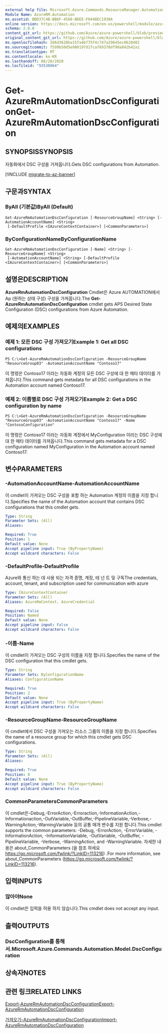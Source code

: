 ```yaml
---
external help file: Microsoft.Azure.Commands.ResourceManager.Automation.dll-Help.xml
Module Name: AzureRM.Automation
ms.assetid: BBD37C4B-BB6F-4560-BDEE-F0440EC1938A
online version: https://docs.microsoft.com/en-us/powershell/module/azurerm.automation/get-azurermautomationdscconfiguration
schema: 2.0.0
content_git_url: https://github.com/Azure/azure-powershell/blob/preview/src/ResourceManager/Automation/Commands.Automation/help/Get-AzureRmAutomationDscConfiguration.md
original_content_git_url: https://github.com/Azure/azure-powershell/blob/preview/src/ResourceManager/Automation/Commands.Automation/help/Get-AzureRmAutomationDscConfiguration.md
ms.openlocfilehash: 3d6d3628ba15fa4b775f4c747a29645ec0628402
ms.sourcegitcommit: f599b50d5e980197d1fca769378df90a842b42a1
ms.translationtype: MT
ms.contentlocale: ko-KR
ms.lasthandoff: 08/20/2020
ms.locfileid: "93538064"
---
```

# <span data-ttu-id="41f80-101">Get-AzureRmAutomationDscConfiguration</span><span class="sxs-lookup"><span data-stu-id="41f80-101">Get-AzureRmAutomationDscConfiguration</span></span>

## <span data-ttu-id="41f80-102">SYNOPSIS</span><span class="sxs-lookup"><span data-stu-id="41f80-102">SYNOPSIS</span></span>
<span data-ttu-id="41f80-103">자동화에서 DSC 구성을 가져옵니다.</span><span class="sxs-lookup"><span data-stu-id="41f80-103">Gets DSC configurations from Automation.</span></span>

[!INCLUDE [migrate-to-az-banner](../../includes/migrate-to-az-banner.md)]

## <span data-ttu-id="41f80-104">구문과</span><span class="sxs-lookup"><span data-stu-id="41f80-104">SYNTAX</span></span>

### <span data-ttu-id="41f80-105">ByAll (기본값)</span><span class="sxs-lookup"><span data-stu-id="41f80-105">ByAll (Default)</span></span>
```
Get-AzureRmAutomationDscConfiguration [-ResourceGroupName] <String> [-AutomationAccountName] <String>
 [-DefaultProfile <IAzureContextContainer>] [<CommonParameters>]
```

### <span data-ttu-id="41f80-106">ByConfigurationName</span><span class="sxs-lookup"><span data-stu-id="41f80-106">ByConfigurationName</span></span>
```
Get-AzureRmAutomationDscConfiguration [-Name] <String> [-ResourceGroupName] <String>
 [-AutomationAccountName] <String> [-DefaultProfile <IAzureContextContainer>] [<CommonParameters>]
```

## <span data-ttu-id="41f80-107">설명은</span><span class="sxs-lookup"><span data-stu-id="41f80-107">DESCRIPTION</span></span>
<span data-ttu-id="41f80-108">**AzureRmAutomationDscConfiguration** Cmdlet은 Azure AUTOMATION에서 Ap (원하는 상태 구성) 구성을 가져옵니다.</span><span class="sxs-lookup"><span data-stu-id="41f80-108">The **Get-AzureRmAutomationDscConfiguration** cmdlet gets APS Desired State Configuration (DSC) configurations from Azure Automation.</span></span>

## <span data-ttu-id="41f80-109">예제의</span><span class="sxs-lookup"><span data-stu-id="41f80-109">EXAMPLES</span></span>

### <span data-ttu-id="41f80-110">예제 1: 모든 DSC 구성 가져오기</span><span class="sxs-lookup"><span data-stu-id="41f80-110">Example 1: Get all DSC configurations</span></span>
```
PS C:\>Get-AzureRmAutomationDscConfiguration -ResourceGroupName "ResourceGroup03" -AutomationAccountName "Contoso17"
```

<span data-ttu-id="41f80-111">이 명령은 Contoso17 이라는 자동화 계정의 모든 DSC 구성에 대 한 메타 데이터를 가져옵니다.</span><span class="sxs-lookup"><span data-stu-id="41f80-111">This command gets metadata for all DSC configurations in the Automation account named Contoso17.</span></span>

### <span data-ttu-id="41f80-112">예제 2: 이름별로 DSC 구성 가져오기</span><span class="sxs-lookup"><span data-stu-id="41f80-112">Example 2: Get a DSC configuration by name</span></span>
```
PS C:\>Get-AzureRmAutomationDscConfiguration -ResourceGroupName "ResourceGroup03" -AutomationAccountName "Contoso17" -Name "ContosoConfiguration"
```

<span data-ttu-id="41f80-113">이 명령은 Contoso17 이라는 자동화 계정에서 MyConfiguration 이라는 DSC 구성에 대 한 메타 데이터를 가져옵니다.</span><span class="sxs-lookup"><span data-stu-id="41f80-113">This command gets metadata for a DSC configuration named MyConfiguration in the Automation account named Contoso17.</span></span>

## <span data-ttu-id="41f80-114">변수</span><span class="sxs-lookup"><span data-stu-id="41f80-114">PARAMETERS</span></span>

### <span data-ttu-id="41f80-115">-AutomationAccountName</span><span class="sxs-lookup"><span data-stu-id="41f80-115">-AutomationAccountName</span></span>
<span data-ttu-id="41f80-116">이 cmdlet이 가져오는 DSC 구성을 포함 하는 Automation 계정의 이름을 지정 합니다.</span><span class="sxs-lookup"><span data-stu-id="41f80-116">Specifies the name of the Automation account that contains DSC configurations that this cmdlet gets.</span></span>

```yaml
Type: String
Parameter Sets: (All)
Aliases: 

Required: True
Position: 1
Default value: None
Accept pipeline input: True (ByPropertyName)
Accept wildcard characters: False
```

### <span data-ttu-id="41f80-117">-DefaultProfile</span><span class="sxs-lookup"><span data-stu-id="41f80-117">-DefaultProfile</span></span>
<span data-ttu-id="41f80-118">Azure와 통신 하는 데 사용 되는 자격 증명, 계정, 테 넌 트 및 구독</span><span class="sxs-lookup"><span data-stu-id="41f80-118">The credentials, account, tenant, and subscription used for communication with azure</span></span>

```yaml
Type: IAzureContextContainer
Parameter Sets: (All)
Aliases: AzureRmContext, AzureCredential

Required: False
Position: Named
Default value: None
Accept pipeline input: False
Accept wildcard characters: False
```

### <span data-ttu-id="41f80-119">-이름</span><span class="sxs-lookup"><span data-stu-id="41f80-119">-Name</span></span>
<span data-ttu-id="41f80-120">이 cmdlet이 가져오는 DSC 구성의 이름을 지정 합니다.</span><span class="sxs-lookup"><span data-stu-id="41f80-120">Specifies the name of the DSC configuration that this cmdlet gets.</span></span>

```yaml
Type: String
Parameter Sets: ByConfigurationName
Aliases: ConfigurationName

Required: True
Position: 2
Default value: None
Accept pipeline input: True (ByPropertyName)
Accept wildcard characters: False
```

### <span data-ttu-id="41f80-121">-ResourceGroupName</span><span class="sxs-lookup"><span data-stu-id="41f80-121">-ResourceGroupName</span></span>
<span data-ttu-id="41f80-122">이 cmdlet에서 DSC 구성을 가져오는 리소스 그룹의 이름을 지정 합니다.</span><span class="sxs-lookup"><span data-stu-id="41f80-122">Specifies the name of a resource group for which this cmdlet gets DSC configurations.</span></span>

```yaml
Type: String
Parameter Sets: (All)
Aliases: 

Required: True
Position: 0
Default value: None
Accept pipeline input: True (ByPropertyName)
Accept wildcard characters: False
```

### <span data-ttu-id="41f80-123">CommonParameters</span><span class="sxs-lookup"><span data-stu-id="41f80-123">CommonParameters</span></span>
<span data-ttu-id="41f80-124">이 cmdlet은-Debug,-ErrorAction,-Erroraction,-InformationAction,-Informationaction,-OutVariable,-OutBuffer,-PipelineVariable,-Verbose,-WarningAction,-WarningVariable 등의 공통 매개 변수를 지원 합니다.</span><span class="sxs-lookup"><span data-stu-id="41f80-124">This cmdlet supports the common parameters: -Debug, -ErrorAction, -ErrorVariable, -InformationAction, -InformationVariable, -OutVariable, -OutBuffer, -PipelineVariable, -Verbose, -WarningAction, and -WarningVariable.</span></span> <span data-ttu-id="41f80-125">자세한 내용은 about_CommonParameters (을 참조 하세요 https://go.microsoft.com/fwlink/?LinkID=113216) .</span><span class="sxs-lookup"><span data-stu-id="41f80-125">For more information, see about_CommonParameters (https://go.microsoft.com/fwlink/?LinkID=113216).</span></span>

## <span data-ttu-id="41f80-126">입력</span><span class="sxs-lookup"><span data-stu-id="41f80-126">INPUTS</span></span>

### <span data-ttu-id="41f80-127">않아야</span><span class="sxs-lookup"><span data-stu-id="41f80-127">None</span></span>
<span data-ttu-id="41f80-128">이 cmdlet은 입력을 허용 하지 않습니다.</span><span class="sxs-lookup"><span data-stu-id="41f80-128">This cmdlet does not accept any input.</span></span>

## <span data-ttu-id="41f80-129">출력</span><span class="sxs-lookup"><span data-stu-id="41f80-129">OUTPUTS</span></span>

### <span data-ttu-id="41f80-130">DscConfiguration를 통해 서.</span><span class="sxs-lookup"><span data-stu-id="41f80-130">Microsoft.Azure.Commands.Automation.Model.DscConfiguration</span></span>

## <span data-ttu-id="41f80-131">상속자</span><span class="sxs-lookup"><span data-stu-id="41f80-131">NOTES</span></span>

## <span data-ttu-id="41f80-132">관련 링크</span><span class="sxs-lookup"><span data-stu-id="41f80-132">RELATED LINKS</span></span>

[<span data-ttu-id="41f80-133">Export-AzureRmAutomationDscConfiguration</span><span class="sxs-lookup"><span data-stu-id="41f80-133">Export-AzureRmAutomationDscConfiguration</span></span>](./Export-AzureRmAutomationDscConfiguration.md)

[<span data-ttu-id="41f80-134">가져오기-AzureRmAutomationDscConfiguration</span><span class="sxs-lookup"><span data-stu-id="41f80-134">Import-AzureRmAutomationDscConfiguration</span></span>](./Import-AzureRmAutomationDscConfiguration.md)


